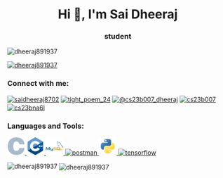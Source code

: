 <h1 align="center">Hi 👋, I'm Sai Dheeraj</h1>
<h3 align="center">student</h3>

<p align="left"> <img src="https://komarev.com/ghpvc/?username=dheeraj891937&label=Profile%20views&color=0e75b6&style=flat" alt="dheeraj891937" /> </p>

<p align="left"> <a href="https://github.com/ryo-ma/github-profile-trophy"><img src="https://github-profile-trophy.vercel.app/?username=dheeraj891937" alt="dheeraj891937" /></a> </p>

<h3 align="left">Connect with me:</h3>
<p align="left">
<a href="https://instagram.com/saidheeraj8702" target="blank"><img align="center" src="https://raw.githubusercontent.com/rahuldkjain/github-profile-readme-generator/master/src/images/icons/Social/instagram.svg" alt="saidheeraj8702" height="30" width="40" /></a>
<a href="https://www.codechef.com/users/tight_poem_24" target="blank"><img align="center" src="https://cdn.jsdelivr.net/npm/simple-icons@3.1.0/icons/codechef.svg" alt="tight_poem_24" height="30" width="40" /></a>
<a href="https://www.hackerrank.com/@cs23b007_dheeraj" target="blank"><img align="center" src="https://raw.githubusercontent.com/rahuldkjain/github-profile-readme-generator/master/src/images/icons/Social/hackerrank.svg" alt="@cs23b007_dheeraj" height="30" width="40" /></a>
<a href="https://www.leetcode.com/cs23b007" target="blank"><img align="center" src="https://raw.githubusercontent.com/rahuldkjain/github-profile-readme-generator/master/src/images/icons/Social/leet-code.svg" alt="cs23b007" height="30" width="40" /></a>
<a href="https://auth.geeksforgeeks.org/user/cs23bna6l" target="blank"><img align="center" src="https://raw.githubusercontent.com/rahuldkjain/github-profile-readme-generator/master/src/images/icons/Social/geeks-for-geeks.svg" alt="cs23bna6l" height="30" width="40" /></a>
</p>

<h3 align="left">Languages and Tools:</h3>
<p align="left"> <a href="https://www.cprogramming.com/" target="_blank" rel="noreferrer"> <img src="https://raw.githubusercontent.com/devicons/devicon/master/icons/c/c-original.svg" alt="c" width="40" height="40"/> </a> <a href="https://www.w3schools.com/cpp/" target="_blank" rel="noreferrer"> <img src="https://raw.githubusercontent.com/devicons/devicon/master/icons/cplusplus/cplusplus-original.svg" alt="cplusplus" width="40" height="40"/> </a> <a href="https://www.mysql.com/" target="_blank" rel="noreferrer"> <img src="https://raw.githubusercontent.com/devicons/devicon/master/icons/mysql/mysql-original-wordmark.svg" alt="mysql" width="40" height="40"/> </a> <a href="https://postman.com" target="_blank" rel="noreferrer"> <img src="https://www.vectorlogo.zone/logos/getpostman/getpostman-icon.svg" alt="postman" width="40" height="40"/> </a> <a href="https://www.python.org" target="_blank" rel="noreferrer"> <img src="https://raw.githubusercontent.com/devicons/devicon/master/icons/python/python-original.svg" alt="python" width="40" height="40"/> </a> <a href="https://www.tensorflow.org" target="_blank" rel="noreferrer"> <img src="https://www.vectorlogo.zone/logos/tensorflow/tensorflow-icon.svg" alt="tensorflow" width="40" height="40"/> </a> </p>

<p><img align="left" src="https://github-readme-stats.vercel.app/api/top-langs?username=dheeraj891937&show_icons=true&locale=en&layout=compact" alt="dheeraj891937" /></p>

<p>&nbsp;<img align="center" src="https://github-readme-stats.vercel.app/api?username=dheeraj891937&show_icons=true&locale=en" alt="dheeraj891937" /></p>
